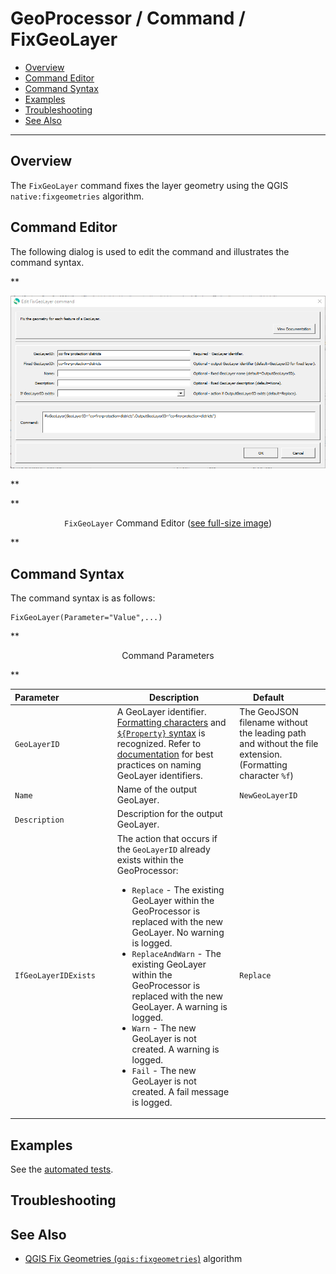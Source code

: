 # GeoProcessor / Command / FixGeoLayer #

* [Overview](#overview)
* [Command Editor](#command-editor)
* [Command Syntax](#command-syntax)
* [Examples](#examples)
* [Troubleshooting](#troubleshooting)
* [See Also](#see-also)

-------------------------

## Overview ##

The `FixGeoLayer` command fixes the layer geometry using the QGIS `native:fixgeometries` algorithm.

## Command Editor ##

The following dialog is used to edit the command and illustrates the command syntax.

**<p style="text-align: center;">
![FixGeoLayer](FixGeoLayer.png)
</p>**

**<p style="text-align: center;">
`FixGeoLayer` Command Editor (<a href="../FixGeoLayer.png">see full-size image</a>)
</p>**

## Command Syntax ##

The command syntax is as follows:

```text
FixGeoLayer(Parameter="Value",...)
```
**<p style="text-align: center;">
Command Parameters
</p>**

|**Parameter**&nbsp;&nbsp;&nbsp;&nbsp;&nbsp;&nbsp;&nbsp;&nbsp;&nbsp;&nbsp;&nbsp;&nbsp;&nbsp;&nbsp;&nbsp;&nbsp;&nbsp;&nbsp;&nbsp;&nbsp;&nbsp; | **Description** | **Default**&nbsp;&nbsp;&nbsp;&nbsp;&nbsp;&nbsp;&nbsp;&nbsp;&nbsp;&nbsp; |
| --------------|-----------------|----------------- |
| `GeoLayerID` | A GeoLayer identifier. [Formatting characters](../../introduction/introduction.md#geolayer-property-format-specifiers) and [`${Property}` syntax](../../introduction/introduction.md#geoprocessor-properties-property) is recognized. Refer to [documentation](../../best-practices/geolayer-identifiers.md) for best practices on naming GeoLayer identifiers.| The GeoJSON filename without the leading path and without the file extension. (Formatting character `%f`)|
| `Name` | Name of the output GeoLayer. | `NewGeoLayerID` |
| `Description` | Description for the output GeoLayer. | |
| `IfGeoLayerIDExists` | The action that occurs if the `GeoLayerID` already exists within the GeoProcessor:<ul><li>`Replace` - The existing GeoLayer within the GeoProcessor is replaced with the new GeoLayer. No warning is logged.</li><li>`ReplaceAndWarn` - The existing GeoLayer within the GeoProcessor is replaced with the new GeoLayer. A warning is logged.</li><li>`Warn` - The new GeoLayer is not created. A warning is logged.</li><li>`Fail` - The new GeoLayer is not created. A fail message is logged.</li></ul> | `Replace` | 

## Examples ##

See the [automated tests](https://github.com/OpenWaterFoundation/owf-app-geoprocessor-python-test/tree/master/test/commands/FixGeoLayer).

## Troubleshooting ##

## See Also ##

* [QGIS Fix Geometries (`gqis:fixgeometries`)](https://docs.qgis.org/latest/en/docs/user_manual/processing_algs/qgis/vectorgeometry.html#fix-geometries) algorithm
